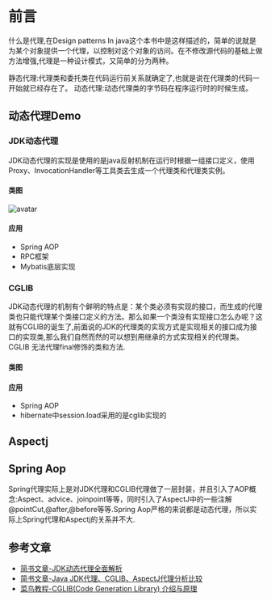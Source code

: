 
# 前言

什么是代理,在Design patterns In java这个本书中是这样描述的，简单的说就是为某个对象提供一个代理，以控制对这个对象的访问。在不修改源代码的基础上做方法增强,代理是一种设计模式，又简单的分为两种。

静态代理:代理类和委托类在代码运行前关系就确定了,也就是说在代理类的代码一开始就已经存在了。
动态代理:动态代理类的字节码在程序运行时的时候生成。

## 动态代理Demo

### JDK动态代理
 JDK动态代理的实现是使用的是java反射机制在运行时根据一组接口定义，使用Proxy、InvocationHandler等工具类去生成一个代理类和代理类实例。
 
#### 类图
 ![avatar](https://upload-images.jianshu.io/upload_images/4252237-44643999582a70a9.png?imageMogr2/auto-orient/strip|imageView2/2/w/824)
 
#### 应用
* Spring AOP
* RPC框架
* Mybatis底层实现


### CGLIB
JDK动态代理的机制有个鲜明的特点是：某个类必须有实现的接口，而生成的代理类也只能代理某个类接口定义的方法。那么如果一个类没有实现接口怎么办呢？这就有CGLIB的诞生了,前面说的JDK的代理类的实现方式是实现相关的接口成为接口的实现类,那么我们自然而然的可以想到用继承的方式实现相关的代理类。
CGLIB 无法代理final修饰的类和方法.

#### 类图

#### 应用
* Spring AOP
* hibernate中session.load采用的是cglib实现的

## Aspectj

## Spring Aop

Spring代理实际上是对JDK代理和CGLIB代理做了一层封装，并且引入了AOP概念:Aspect、advice、joinpoint等等，同时引入了AspectJ中的一些注解@pointCut,@after,@before等等.Spring Aop严格的来说都是动态代理，所以实际上Spring代理和Aspectj的关系并不大.

## 参考文章
* [简书文章-JDK动态代理全面解析](https://www.jianshu.com/p/1a76e516aa53)
* [简书文章-Java JDK代理、CGLIB、AspectJ代理分析比较](https://www.jianshu.com/p/a501d53aeb6a)
* [菜鸟教程-CGLIB(Code Generation Library) 介绍与原理](https://www.runoob.com/w3cnote/cglibcode-generation-library-intro.html)
